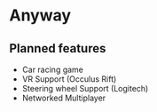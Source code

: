 # Anyway


## Planned features
* Car racing game
* VR Support (Occulus Rift)
* Steering wheel Support (Logitech)
* Networked Multiplayer